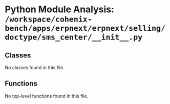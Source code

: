 # Python Module Analysis: `/workspace/cohenix-bench/apps/erpnext/erpnext/selling/doctype/sms_center/__init__.py`

## Classes

No classes found in this file.


## Functions

No top-level functions found in this file.
